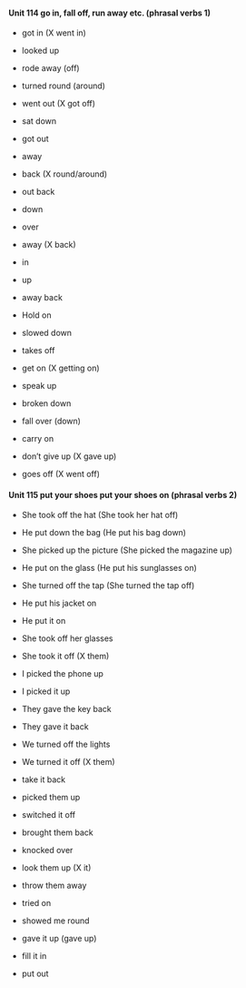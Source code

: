 #### Unit 114 go in, fall off, run away   etc. (phrasal verbs 1)

- got in (X went in)
- looked up
- rode away (off)
- turned round (around)
- went out (X got off)
- sat down
- got out

- away
- back (X round/around)
- out back 
- down
- over
- away (X back)
- in
- up
- away back

- Hold on
- slowed down
- takes off
- get on (X getting on)
- speak up
- broken down
- fall over (down)
- carry on
- don’t give up (X gave up)
- goes off (X went off)


#### Unit 115 put your shoes   put your shoes on (phrasal verbs 2)

- She took off the hat (She took her hat off)
- He put down the bag (He put his bag down)
- She picked up the picture (She picked the magazine up)
- He put on the glass (He put his sunglasses on)
- She turned off the tap (She turned the tap off)

- He put his jacket on
- He put it on
- She took off her glasses
- She took it off (X them)
- I picked the phone up
- I picked it up
- They gave the key back
- They gave it back
- We turned off the lights
- We turned it off (X them)

- take it back
- picked them up
- switched it off
- brought them back

- knocked over
- look them up (X it)
- throw them away
- tried on
- showed me round
- gave it up (gave up)
- fill it in
- put out


